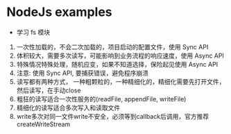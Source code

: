 # NodeJs examples

- 学习 fs 模块
 1. 一次性加载的，不会二次加载的，项目启动的配置文件，使用 Sync API
 2. 体积较大，需要多次读写，可能影响到业务流程的响应速度，使用 Async API
 3. 特殊情况特殊处理，随机应变，如果不知道选择，保险起见使用 Async API
 4. 注意: 使用 Sync API, 要捕获错误，避免程序崩溃
 5. 读写都有两种方式， 一种粗颗粒的，一种精细化的，精细化需要先打开文件，然后读写，在手动close
 6. 粗狂的读写适合一次性服务的(readFile, appendFile, writeFile)
 7. 精细化的读写适合多次写入和读取文件
 8. write多次对同一文件write不安全，必须等到callback后调用，官方推荐createWriteStream